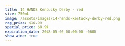 ```yaml
---
title: 14 HANDS Kentucky Derby - red
size: 750mL
image: /assets/images/14-hands-kentucky-derby-red.png
reg_price: $10.99
special_price: $8.99
expiration_date: 2018-05-02 00:00:00 -0600
show_wine: true
---
```


